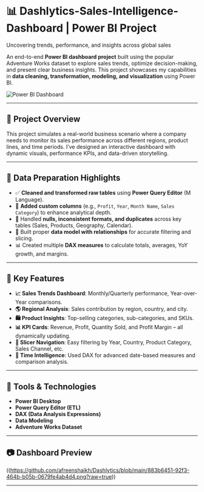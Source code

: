 # 📊 Dashlytics-Sales-Intelligence-Dashboard | Power BI Project
Uncovering trends, performance, and insights across global sales

An end-to-end **Power BI dashboard project** built using the popular Adventure Works dataset to explore sales trends, optimize decision-making, and present clear business insights. This project showcases my capabilities in **data cleaning, transformation, modeling, and visualization** using Power BI.

![Power BI Dashboard]((https://883b6451-92f3-464b-b05b-0679fe4ab4d4.png?raw=true)
) <!-- Replace with actual screenshot -->

---

## 🚀 Project Overview

This project simulates a real-world business scenario where a company needs to monitor its sales performance across different regions, product lines, and time periods. I’ve designed an interactive dashboard with dynamic visuals, performance KPIs, and data-driven storytelling.

---

## 🧹 Data Preparation Highlights

- ✅ **Cleaned and transformed raw tables** using **Power Query Editor** (M Language).
- 🧮 **Added custom columns** (e.g., `Profit`, `Year`, `Month Name`, `Sales Category`) to enhance analytical depth.
- 🔄 Handled **nulls, inconsistent formats, and duplicates** across key tables (Sales, Products, Geography, Calendar).
- 🔗 Built proper **data model with relationships** for accurate filtering and slicing.
- 📊 Created multiple **DAX measures** to calculate totals, averages, YoY growth, and margins.

---

## 📌 Key Features

- **📈 Sales Trends Dashboard**: Monthly/Quarterly performance, Year-over-Year comparisons.
- **🌎 Regional Analysis**: Sales contribution by region, country, and city.
- **🛍️ Product Insights**: Top-selling categories, sub-categories, and SKUs.
- **📊 KPI Cards**: Revenue, Profit, Quantity Sold, and Profit Margin – all dynamically updating.
- **🧭 Slicer Navigation**: Easy filtering by Year, Country, Product Category, Sales Channel, etc.
- **📅 Time Intelligence**: Used DAX for advanced date-based measures and comparison analysis.

---

## 🧰 Tools & Technologies

- **Power BI Desktop**
- **Power Query Editor (ETL)**
- **DAX (Data Analysis Expressions)**
- **Data Modeling**
- **Adventure Works Dataset**

---

## 📷 Dashboard Preview

((https://github.com/afreenshaikh/Dashlytics/blob/main/883b6451-92f3-464b-b05b-0679fe4ab4d4.png?raw=true))

---




